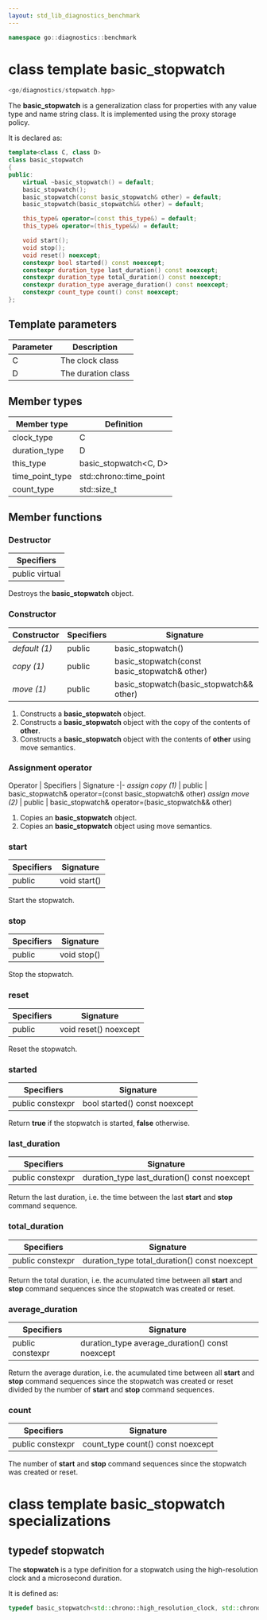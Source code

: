 ```yaml
---
layout: std_lib_diagnostics_benchmark
---
```


```c++
namespace go::diagnostics::benchmark
```

# class template basic_stopwatch

```c++
<go/diagnostics/stopwatch.hpp>
```

The **basic_stopwatch** is a generalization class for properties with any value type and
name string class. It is implemented using the proxy storage policy.

It is declared as:

```c++
template<class C, class D>
class basic_stopwatch
{
public:
    virtual ~basic_stopwatch() = default;
    basic_stopwatch();
    basic_stopwatch(const basic_stopwatch& other) = default;
    basic_stopwatch(basic_stopwatch&& other) = default;

    this_type& operator=(const this_type&) = default;
    this_type& operator=(this_type&&) = default;

    void start();
    void stop();
    void reset() noexcept;
    constexpr bool started() const noexcept;
    constexpr duration_type last_duration() const noexcept;
    constexpr duration_type total_duration() const noexcept;
    constexpr duration_type average_duration() const noexcept;
    constexpr count_type count() const noexcept;
};
```

## Template parameters

Parameter | Description
-|-
C | The clock class
D | The duration class

## Member types

Member type | Definition
-|-
clock_type | C
duration_type | D
this_type | basic_stopwatch<C, D>
time_point_type | std\::chrono\::time_point<C>
count_type | std\::size_t

## Member functions

### Destructor

Specifiers |
-|
public virtual |

Destroys the **basic_stopwatch** object.

### Constructor

Constructor | Specifiers | Signature
-|-|-
*default (1)* | public | basic_stopwatch()
*copy (1)* | public | basic_stopwatch(const basic_stopwatch& other)
*move (1)* | public | basic_stopwatch(basic_stopwatch&& other)

1. Constructs a **basic_stopwatch** object.
2. Constructs a **basic_stopwatch** object with the copy of the contents of **other**.
3. Constructs a **basic_stopwatch** object with the contents of **other** using move semantics.

### Assignment operator

Operator | Specifiers | Signature
-|-
*assign copy (1)* | public | basic_stopwatch& operator=(const basic_stopwatch& other)
*assign move (2)* | public | basic_stopwatch& operator=(basic_stopwatch&& other)

1. Copies an **basic_stopwatch** object.
2. Copies an **basic_stopwatch** object using move semantics.

### start

Specifiers | Signature
-|-
public | void start()

Start the stopwatch.

### stop

Specifiers | Signature
-|-
public | void stop()

Stop the stopwatch.

### reset

Specifiers | Signature
-|-
public | void reset() noexcept

Reset the stopwatch.

### started

Specifiers | Signature
-|-
public constexpr | bool started() const noexcept

Return **true** if the stopwatch is started, **false** otherwise.

### last_duration

Specifiers | Signature
-|-
public constexpr | duration_type last_duration() const noexcept

Return the last duration, i.e. the time between the last **start**
and **stop** command sequence.

### total_duration

Specifiers | Signature
-|-
public constexpr | duration_type total_duration() const noexcept

Return the total duration, i.e. the acumulated time between all **start**
and **stop** command sequences since the stopwatch was created or reset.

### average_duration

Specifiers | Signature
-|-
public constexpr | duration_type average_duration() const noexcept

Return the average duration, i.e. the acumulated time between all **start**
and **stop** command sequences since the stopwatch was created or reset divided
by the number of **start** and **stop** command sequences.

### count

Specifiers | Signature
-|-
public constexpr | count_type count() const noexcept

The number of **start** and **stop** command sequences since the stopwatch was
created or reset.

# class template basic_stopwatch specializations

## typedef stopwatch

The **stopwatch** is a type definition for a stopwatch using the high-resolution
clock and a microsecond duration.

It is defined as:

```c++
typedef basic_stopwatch<std::chrono::high_resolution_clock, std::chrono::microseconds> stopwatch;
```
